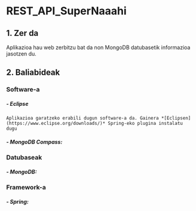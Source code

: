 # REST_API_SuperNaaahi

## 1. Zer da

Aplikazioa hau web zerbitzu bat da non MongoDB datubasetik informazioa jasotzen du. 

## 2. Baliabideak

### Software-a 

##### - Eclipse
    Aplikazioa garatzeko erabili dugun software-a da. Gainera *[Eclipsen](https://www.eclipse.org/downloads/)* Spring-eko plugina instalatu dugu

##### - MongoDB Compass:

### Datubaseak 

##### - MongoDB:

### Framework-a

##### - Spring:

